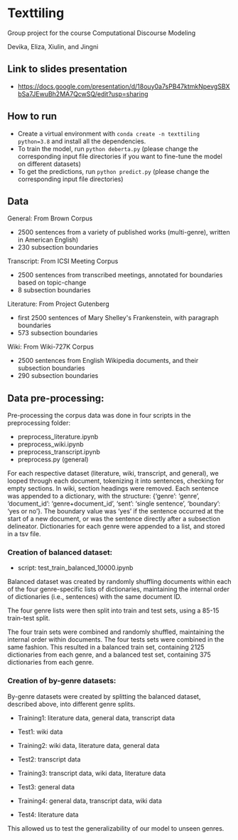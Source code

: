 # Texttiling
Group project for the course Computational Discourse Modeling

Devika, Eliza, Xiulin, and Jingni

## Link to slides presentation 
- https://docs.google.com/presentation/d/18ouy0a7sPB47ktmkNpevgSBXbSa7JEwuBh2MA7QcwSQ/edit?usp=sharing
  

## How to run 
- Create a virtual environment with ```conda create -n texttiling python=3.8``` and install all the dependencies.
- To train the model, run ```python deberta.py``` (please change the corresponding input file directories if you want to fine-tune the model on different datasets)
- To get the predictions, run ```python predict.py``` (please change the corresponding input file directories)


## Data
General: From Brown Corpus

- 2500 sentences from a variety of published works (multi-genre), written in American English)
- 230 subsection boundaries 


Transcript: From ICSI Meeting Corpus 

- 2500 sentences from transcribed meetings, annotated for boundaries based on topic-change
- 8 subsection boundaries 

Literature:  From Project Gutenberg 

- first 2500 sentences of Mary Shelley's Frankenstein, with paragraph boundaries
- 573 subsection boundaries 

Wiki: From Wiki-727K Corpus 

- 2500 sentences from English Wikipedia documents, and their subsection boundaries
- 290 subsection boundaries


## Data pre-processing: 

Pre-processing the corpus data was done in four scripts in the preprocessing folder: 
- preprocess_literature.ipynb
- preprocess_wiki.ipynb
- preprocess_transcript.ipynb
-  preprocess.py (general) 
 
For each respective dataset (literature, wiki, transcript, and general), we looped through each document, tokenizing it into sentences, checking for empty sections. In wiki, section headings were removed. Each sentence was appended to a dictionary, with the structure: {‘genre’: ‘genre’, ‘document_id’:  ‘genre+document_id’, ‘sent’: ‘single sentence’, ‘boundary’: ‘yes or no’}. The boundary value was ‘yes’ if the sentence occurred at the start of a new document, or was the sentence directly after a subsection delineator. Dictionaries for each genre were appended to a list, and stored in a tsv file. 

### Creation of balanced dataset: 

- script: test_train_balanced_10000.ipynb

Balanced dataset was created by randomly shuffling documents within each of the four genre-specific lists of dictionaries, maintaining the internal order of dictionaries (i.e., sentences) with the same document ID. 

The four genre lists were then split into train and test sets, using a 85-15 train-test split. 

The four train sets were combined and randomly shuffled, maintaining the internal order within documents. The four tests sets were combined in the same fashion. This resulted in a balanced train set, containing 2125 dictionaries from each genre, and a balanced test set, containing 375 dictionaries from each genre. 

### Creation of by-genre datasets: 
By-genre datasets were created by splitting the balanced dataset, described above, into different genre splits. 

- Training1: literature data, general data, transcript data
- Test1: wiki data 

- Training2: wiki data, literature data, general data
- Test2: transcript data

- Training3: transcript data, wiki data, literature data
- Test3: general data

- Training4: general data, transcript data, wiki data
- Test4: literature data

This allowed us to test the generalizability of our model to unseen genres. 


